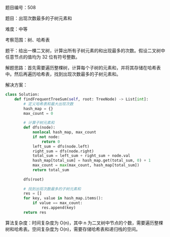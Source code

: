 题目编号：508

题目：出现次数最多的子树元素和

难度：中等

考察范围：树、哈希表

题干：给出一棵二叉树，计算出所有子树元素的和出现最多的次数。假设二叉树中任意节点的值均为 32 位有符号整数。

解题思路：首先需要遍历整棵树，计算每个子树的元素和，并将其存储在哈希表中。然后再遍历哈希表，找到出现次数最多的子树元素和。

解决方案：

```python
class Solution:
    def findFrequentTreeSum(self, root: TreeNode) -> List[int]:
        # 定义哈希表和最大出现次数
        hash_map = {}
        max_count = 0
        
        # 计算子树元素和
        def dfs(node):
            nonlocal hash_map, max_count
            if not node:
                return 0
            left_sum = dfs(node.left)
            right_sum = dfs(node.right)
            total_sum = left_sum + right_sum + node.val
            hash_map[total_sum] = hash_map.get(total_sum, 0) + 1
            max_count = max(max_count, hash_map[total_sum])
            return total_sum
        
        dfs(root)
        
        # 找到出现次数最多的子树元素和
        res = []
        for key, value in hash_map.items():
            if value == max_count:
                res.append(key)
        return res
```

算法复杂度：时间复杂度为 O(n)，其中 n 为二叉树中节点的个数，需要遍历整棵树和哈希表。空间复杂度为 O(n)，需要存储哈希表和递归栈的空间。